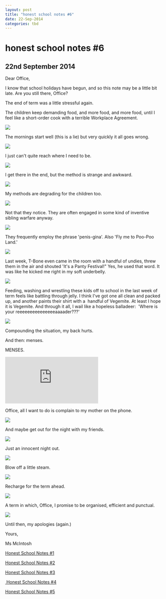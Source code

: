 ```yaml
---
layout: post
title: "honest school notes #6"
date: 22-Sep-2014
categories: tbd
---
```


# honest school notes #6

## 22nd September 2014

Dear Office, 

I know that school holidays have begun, and so this note may be a little bit late. Are you still there, Office?

The end of term was a little stressful again.

The children keep demanding food, and more food, and more food, until I feel like a short-order cook with a terrible Workplace Agreement.

<img class="photo-horiz" src="http://i.kinja-img.com/gawker-media/image/upload/s--a_huWJub--/ttgnxda6vr2j9syohn19.gif" />

The mornings start well (this is a lie) but very quickly it all goes wrong.

<img class="photo-horiz" src="https://s-media-cache-ec0.pinimg.com/originals/d6/c1/dd/d6c1dd584b3a6c2926bc062e54e5a8f0.jpg" />

I just can't quite reach where I need to be.

<img class="photo-horiz" src="http://s3-ec.buzzfed.com/static/2014-07/18/8/enhanced/webdr08/anigif_enhanced-buzz-8915-1405685252-4.gif" />

I get there in the end, but the method is strange and awkward.

<img class="photo-horiz" src="http://s3-ec.buzzfed.com/static/2014-08/27/14/enhanced/webdr11/anigif_enhanced-buzz-32644-1409164010-18.gif" />

My methods are degrading for the children too.

<img class="photo-horiz" src="http://s3-ec.buzzfed.com/static/2014-07/3/20/enhanced/webdr08/anigif_enhanced-1569-1404434562-3.gif" />

Not that they notice. They are often engaged in some kind of inventive sibling warfare anyway.

<img class="photo-horiz" src="http://a.fod4.com/misc/Baby%20Air%20Mattress%20Toss.gif" />

They frequently employ the phrase 'penis-gina'. Also 'Fly me to Poo-Poo Land.'

<img class="photo-horiz" src="http://s3-ec.buzzfed.com/static/2014-07/3/21/enhanced/webdr02/anigif_enhanced-22034-1404437594-24.gif" />

Last week, T-Bone even came in the room with a handful of undies, threw them in the air and shouted 'It's a Panty Festival!" Yes, he used that word. It was like he kicked me right in my soft underbelly.

<img class="photo-horiz" src="http://a.fod4.com/misc/Soccer%20Shoe%20Shake.gif" />

Feeding, washing and wrestling these kids off to school in the last week of term feels like battling through jelly. I think I've got one all clean and packed up, and another paints their shirt with a  handful of Vegemite. At least I hope it is Vegemite. And through it all, I wail like a hopeless balladeer:  'Where is your reeeeeeeeeeeeeeeaaaader???'

<img class="photo-horiz" src="http://a.fod4.com/misc/Waving%20Arms%20Inflatable%20Battle.gif" />

Compounding the situation, my back hurts.

And then: menses.

MENSES.

<iframe src='https://www.youtube.com/embed/E66FxJnVVxE' frameborder='0' gesture='media' allow='encrypted-media' allowfullscreen></iframe>

Office, all I want to do is complain to my mother on the phone.

<img class="photo-horiz" src="http://s3-ec.buzzfed.com/static/2014-09/10/10/enhanced/webdr11/anigif_enhanced-20161-1410360150-14.gif" />

And maybe get out for the night with my friends.

<img class="photo-horiz" src="http://cdn01.cdnwp.celebuzz.com/wp-content/uploads/2013/12/23/miley-cyrus-vmas.gif" />

Just an innocent night out.

<img class="photo-horiz" src="http://i.kinja-img.com/gawker-media/image/upload/s--ViUP31yF--/c_fit,fl_progressive,q_80,w_320/18j2bujsr1d0ogif.jpg" />

Blow off a little steam.

<img class="photo-horiz" src="http://33.media.tumblr.com/tumblr_m7ztyslWdw1r9rfc2o1_250.gif" />

Recharge for the term ahead.

<img class="photo-horiz" src="http://s3-ec.buzzfed.com/static/2014-07/3/21/enhanced/webdr06/anigif_enhanced-21694-1404435686-7.gif" />

A term in which, Office, I promise to be organised, efficient and punctual.

<img class="photo-horiz" src="http://s3-ec.buzzfed.com/static/2014-09/11/6/enhanced/webdr04/anigif_enhanced-30301-1410432174-1.gif" />

Until then, my apologies (again.)

Yours,

Ms McIntosh

<a href="http://mogantosh.com/honest-school-notes-1/">Honest School Notes #1</a>

<a href="http://mogantosh.com/honest-school-notes-2/">Honest School Notes #2</a>

<a href="http://mogantosh.com/honest-school-notes-3/">Honest School Notes #3</a>

<a href="http://mogantosh.com/honest-school-notes-4/"> Honest School Notes #4</a>

<a href="http://mogantosh.com/honest-school-notes-5/">Honest School Notes #5</a>

 
